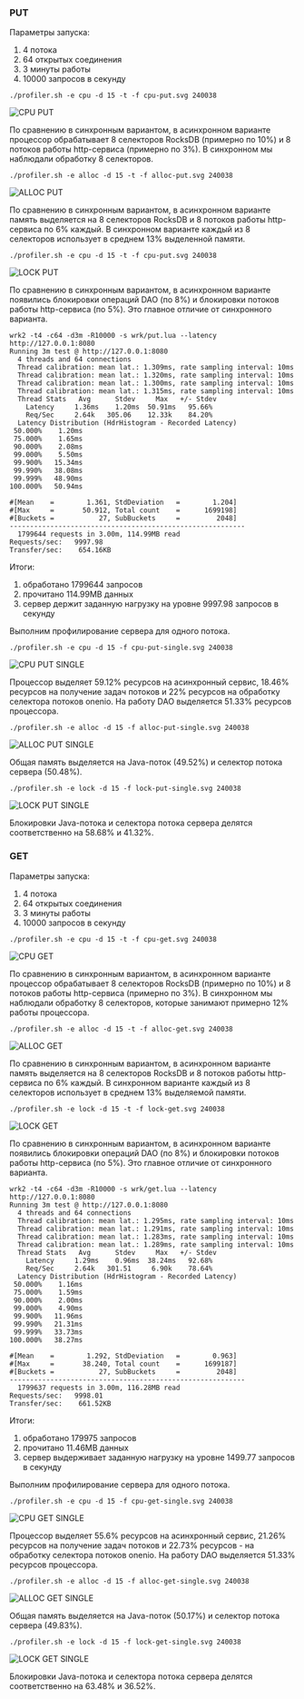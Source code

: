 ### PUT

Параметры запуска:
<ol>
<li>4 потока</li>
<li>64 открытых соединения</li>
<li>3 минуты работы</li>
<li>10000 запросов в секунду</li>
</ol>

```
./profiler.sh -e cpu -d 15 -t -f cpu-put.svg 240038
```
![CPU PUT](/async/cpu-put.svg)

По сравнению в синхронным вариантом, в асинхронном варианте процессор обрабатывает 8 селекторов RocksDB (примерно по 10%) и 8 потоков работы http-сервиса (примерно по 3%). В синхронном мы наблюдали обработку 8 селекторов. 

```
./profiler.sh -e alloc -d 15 -t -f alloc-put.svg 240038
```
![ALLOC PUT](/async/alloc-put.svg)

По сравнению в синхронным вариантом, в асинхронном варианте память выделяется на 8 селекторов RocksDB и 8 потоков работы http-сервиса по 6% каждый. В синхронном варианте каждый из 8 селекторов использует в среднем 13% выделенной памяти.

```
./profiler.sh -e cpu -d 15 -t -f cpu-put.svg 240038
```
![LOCK PUT](/async/lock-put.svg)

По сравнению в синхронным вариантом, в асинхронном варианте появились блокировки операций DAO (по 8%) и блокировки потоков работы http-сервиса (по 5%). Это главное отличие от синхронного варианта.

```
wrk2 -t4 -c64 -d3m -R10000 -s wrk/put.lua --latency http://127.0.0.1:8080
Running 3m test @ http://127.0.0.1:8080
  4 threads and 64 connections
  Thread calibration: mean lat.: 1.309ms, rate sampling interval: 10ms
  Thread calibration: mean lat.: 1.320ms, rate sampling interval: 10ms
  Thread calibration: mean lat.: 1.300ms, rate sampling interval: 10ms
  Thread calibration: mean lat.: 1.315ms, rate sampling interval: 10ms
  Thread Stats   Avg      Stdev     Max   +/- Stdev
    Latency     1.36ms    1.20ms  50.91ms   95.66%
    Req/Sec     2.64k   305.06    12.33k    84.20%
  Latency Distribution (HdrHistogram - Recorded Latency)
 50.000%    1.20ms
 75.000%    1.65ms
 90.000%    2.08ms
 99.000%    5.50ms
 99.900%   15.34ms
 99.990%   38.08ms
 99.999%   48.90ms
100.000%   50.94ms

#[Mean    =        1.361, StdDeviation   =        1.204]
#[Max     =       50.912, Total count    =      1699198]
#[Buckets =           27, SubBuckets     =         2048]
----------------------------------------------------------
  1799644 requests in 3.00m, 114.99MB read
Requests/sec:   9997.98
Transfer/sec:    654.16KB
```

Итоги:
<ol>
<li>обработано 1799644 запросов</li>
<li>прочитано 114.99MB данных</li>
<li>сервер держит заданную нагрузку на уровне 9997.98 запросов в секунду</li>
</ol>

Выполним профилирование сервера для одного потока.

```
./profiler.sh -e cpu -d 15 -f cpu-put-single.svg 240038
```
![CPU PUT SINGLE](/async/cpu-put-single.svg)

Процессор выделяет 59.12% ресурсов на асинхронный сервис, 18.46% ресурсов на получение задач потоков и 22% ресурсов на обработку селектора потоков onenio. На работу DAO выделяется 51.33% ресурсов процессора.  

```
./profiler.sh -e alloc -d 15 -f alloc-put-single.svg 240038
```
![ALLOC PUT SINGLE](/async/alloc-put-single.svg)

Общая память выделяется на Java-поток (49.52%) и селектор потока сервера (50.48%).

```
./profiler.sh -e lock -d 15 -f lock-put-single.svg 240038
```
![LOCK PUT SINGLE](/async/lock-put-single.svg)

Блокировки Java-потока и селектора потока сервера делятся соответственно на 58.68% и 41.32%.

### GET

Параметры запуска:
<ol>
<li>4 потока</li>
<li>64 открытых соединения</li>
<li>3 минуты работы</li>
<li>10000 запросов в секунду</li>
</ol>


```
./profiler.sh -e cpu -d 15 -t -f cpu-get.svg 240038
```
![CPU GET](/async/cpu-get.svg)

По сравнению в синхронным вариантом, в асинхронном варианте процессор обрабатывает 8 селекторов RocksDB (примерно по 10%) и 8 потоков работы http-сервиса (примерно по 3%). В синхронном мы наблюдали обработку 8 селекторов, которые занимают примерно 12% работы процессора.


```
./profiler.sh -e alloc -d 15 -t -f alloc-get.svg 240038
```
![ALLOC GET](/async/alloc-get.svg)

По сравнению в синхронным вариантом, в асинхронном варианте память выделяется на 8 селекторов RocksDB и 8 потоков работы http-сервиса по 6% каждый. В синхронном варианте каждый из 8 селекторов использует в среднем 13% выделяемой памяти.


```
./profiler.sh -e lock -d 15 -t -f lock-get.svg 240038
```
![LOCK GET](/async/lock-get.svg)

По сравнению в синхронным вариантом, в асинхронном варианте появились блокировки операций DAO (по 8%) и блокировки потоков работы http-сервиса (по 5%). Это главное отличие от синхронного варианта.

```
wrk2 -t4 -c64 -d3m -R10000 -s wrk/get.lua --latency http://127.0.0.1:8080
Running 3m test @ http://127.0.0.1:8080
  4 threads and 64 connections
  Thread calibration: mean lat.: 1.295ms, rate sampling interval: 10ms
  Thread calibration: mean lat.: 1.291ms, rate sampling interval: 10ms
  Thread calibration: mean lat.: 1.283ms, rate sampling interval: 10ms
  Thread calibration: mean lat.: 1.289ms, rate sampling interval: 10ms
  Thread Stats   Avg      Stdev     Max   +/- Stdev
    Latency     1.29ms    0.96ms  38.24ms   92.68%
    Req/Sec     2.64k   301.51     6.90k    78.64%
  Latency Distribution (HdrHistogram - Recorded Latency)
 50.000%    1.16ms
 75.000%    1.59ms
 90.000%    2.00ms
 99.000%    4.90ms
 99.900%   11.96ms
 99.990%   21.31ms
 99.999%   33.73ms
100.000%   38.27ms

#[Mean    =        1.292, StdDeviation   =        0.963]
#[Max     =       38.240, Total count    =      1699187]
#[Buckets =           27, SubBuckets     =         2048]
----------------------------------------------------------
  1799637 requests in 3.00m, 116.28MB read
Requests/sec:   9998.01
Transfer/sec:    661.52KB
```

Итоги:
<ol>
<li>обработано 179975 запросов</li>
<li>прочитано 11.46MB данных</li>
<li>сервер выдерживает заданную нагрузку на уровне 1499.77 запросов в секунду</li>
</ol>

Выполним профилирование сервера для одного потока.


```
./profiler.sh -e cpu -d 15 -f cpu-get-single.svg 240038
```
![CPU GET SINGLE](/async/cpu-get-single.svg)

Процессор выделяет 55.6% ресурсов на асинхронный сервис, 21.26% ресурсов на получение задач потоков и 22.73% ресурсов - на обработку селектора потоков onenio. На работу DAO выделяется 51.33% ресурсов процессора.

```
./profiler.sh -e alloc -d 15 -f alloc-get-single.svg 240038
```
![ALLOC GET SINGLE](/async/alloc-get-single.svg)

Общая память выделяется на Java-поток (50.17%) и селектор потока сервера (49.83%).

```
./profiler.sh -e lock -d 15 -f lock-get-single.svg 240038
```
![LOCK GET SINGLE](/async/lock-get-single.svg)

Блокировки Java-потока и селектора потока сервера делятся соответственно на 63.48% и 36.52%.